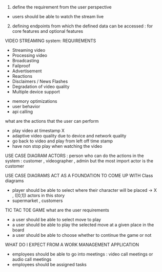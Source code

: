 1) define the requirement from the user perspective 
- users should be able to watch the stream live 
2) defining endpoints from which the defined data can be accessed : for core features and optional features 


VIDEO STREAMING system:
REQUIREMENTS
- Streaming video 
- Processing video 
- Broadcasting 
- Failproof 
- Advertisement 
- Reactions 
- Disclaimers / News Flashes 
- Degradation of video quality 
- Multiple device support 




* memory optimizations 
* user behavior 
* api calling 

what are the actions that the user can perform 
- play video at timestamp X
- adaptive video quality due to device  and network quality 
- go back to video and play  from left off time stamp 
- have non stop play when watching the video 


USE CASE DIAGRAM 
ACTORS : person who can do the actions in the system  : customer , videographer , admin
but the most import actor is the customer 

USE CASE DIAGRAMS ACT AS A FOUNDATION TO COME UP WITH Class diagrams 


- player should be able to select where their character will be placed -> X , ([0,1])
 actors in this story 
 - supermarket , customers 


































 TIC TAC TOE GAME
 what are the user requirements 
 - a user should be able to select move to play
 - a user should be able to play the selected move at a given place in the board 
 - a user should be able to choose whether to continue the game or not 










 WHAT DO I EXPECT FROM A WORK MANAGEMENT APPLICATION 
 * employees should be able to go into meetings : video call meetings or audio call meetings 
 * employees should be assigned tasks 


